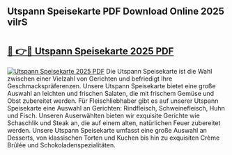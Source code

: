 ## Utspann Speisekarte PDF Download Online 2025 vilrS

# <h2><a href="http://gcbat1.nevu.top/?p=Utspann+Speisekarte">🔗 👉🔴 Utspann Speisekarte 2025 PDF</a></h2>

[![Utspann Speisekarte 2025 PDF](https://i.imgur.com/dBaPXMq.png)](http://gcbat1.nevu.top/?p=Utspann+Speisekarte)
Die Utspann Speisekarte ist die Wahl zwischen einer Vielzahl von Gerichten und befriedigt Ihre Geschmackspräferenzen. Unsere Utspann Speisekarte bietet eine große Auswahl an leichten und frischen Salaten, die mit frischem Gemüse und Obst zubereitet werden. Für Fleischliebhaber gibt es auf unserer Utspann Speisekarte eine Auswahl an Gerichten: Rindfleisch, Schweinefleisch, Huhn und Fisch. Unseren Auserwählten bieten wir exquisite Gerichte wie Schaschlik und Steak an, die auf einem alten, natürlichen Feuer zubereitet werden. Unsere Utspann Speisekarte umfasst eine große Auswahl an Desserts, von klassischen Torten und Kuchen bis hin zu exquisiten Crème Brûlée und Schokoladenspezialitäten.
